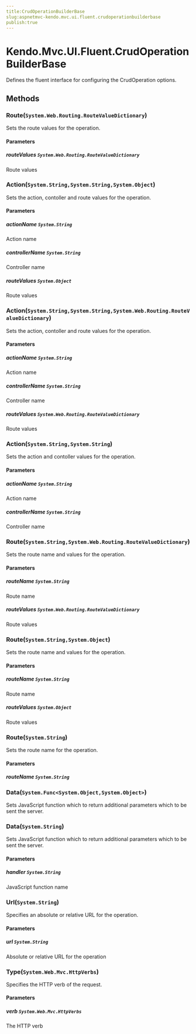 ```yaml
---
title:CrudOperationBuilderBase
slug:aspnetmvc-kendo.mvc.ui.fluent.crudoperationbuilderbase
publish:true
---
```


# Kendo.Mvc.UI.Fluent.CrudOperationBuilderBase
Defines the fluent interface for configuring the CrudOperation options.



## Methods

### Route(`System.Web.Routing.RouteValueDictionary`)
Sets the route values for the operation.


#### Parameters

##### routeValues `System.Web.Routing.RouteValueDictionary`
Route values





### Action(`System.String,System.String,System.Object`)
Sets the action, contoller and route values for the operation.


#### Parameters

##### actionName `System.String`
Action name

##### controllerName `System.String`
Controller name

##### routeValues `System.Object`
Route values





### Action(`System.String,System.String,System.Web.Routing.RouteValueDictionary`)
Sets the action, contoller and route values for the operation.


#### Parameters

##### actionName `System.String`
Action name

##### controllerName `System.String`
Controller name

##### routeValues `System.Web.Routing.RouteValueDictionary`
Route values





### Action(`System.String,System.String`)
Sets the action and contoller values for the operation.


#### Parameters

##### actionName `System.String`
Action name

##### controllerName `System.String`
Controller name





### Route(`System.String,System.Web.Routing.RouteValueDictionary`)
Sets the route name and values for the operation.


#### Parameters

##### routeName `System.String`
Route name

##### routeValues `System.Web.Routing.RouteValueDictionary`
Route values





### Route(`System.String,System.Object`)
Sets the route name and values for the operation.


#### Parameters

##### routeName `System.String`
Route name

##### routeValues `System.Object`
Route values





### Route(`System.String`)
Sets the route name for the operation.


#### Parameters

##### routeName `System.String`






### Data(`System.Func<System.Object,System.Object>`)
Sets JavaScript function which to return additional parameters which to be sent the server.





### Data(`System.String`)
Sets JavaScript function which to return additional parameters which to be sent the server.


#### Parameters

##### handler `System.String`
JavaScript function name





### Url(`System.String`)
Specifies an absolute or relative URL for the operation.


#### Parameters

##### url `System.String`
Absolute or relative URL for the operation





### Type(`System.Web.Mvc.HttpVerbs`)
Specifies the HTTP verb of the request.


#### Parameters

##### verb `System.Web.Mvc.HttpVerbs`
The HTTP verb






